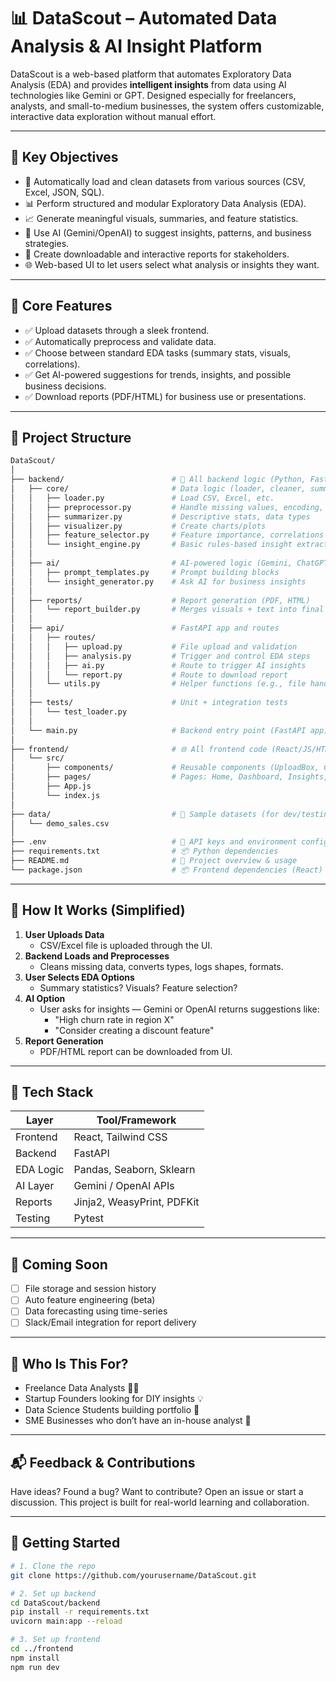 # 📊 DataScout – Automated Data Analysis & AI Insight Platform

DataScout is a web-based platform that automates Exploratory Data Analysis (EDA) and provides **intelligent insights** from data using AI technologies like Gemini or GPT. Designed especially for freelancers, analysts, and small-to-medium businesses, the system offers customizable, interactive data exploration without manual effort.

---

## 🚀 Key Objectives

- 🧠 Automatically load and clean datasets from various sources (CSV, Excel, JSON, SQL).
- 📊 Perform structured and modular Exploratory Data Analysis (EDA).
- 📈 Generate meaningful visuals, summaries, and feature statistics.
- 🤖 Use AI (Gemini/OpenAI) to suggest insights, patterns, and business strategies.
- 🧾 Create downloadable and interactive reports for stakeholders.
- 🌐 Web-based UI to let users select what analysis or insights they want.

---

## 🔧 Core Features

- ✅ Upload datasets through a sleek frontend.
- ✅ Automatically preprocess and validate data.
- ✅ Choose between standard EDA tasks (summary stats, visuals, correlations).
- ✅ Get AI-powered suggestions for trends, insights, and possible business decisions.
- ✅ Download reports (PDF/HTML) for business use or presentations.

---

## 📁 Project Structure

```bash 
DataScout/
│
├── backend/                        # 🧠 All backend logic (Python, FastAPI)
│   ├── core/                       # Data logic (loader, cleaner, summarizer, etc.)
│   │   ├── loader.py               # Load CSV, Excel, etc.
│   │   ├── preprocessor.py         # Handle missing values, encoding, etc.
│   │   ├── summarizer.py           # Descriptive stats, data types
│   │   ├── visualizer.py           # Create charts/plots
│   │   ├── feature_selector.py     # Feature importance, correlations
│   │   └── insight_engine.py       # Basic rules-based insight extractor
│   │
│   ├── ai/                         # AI-powered logic (Gemini, ChatGPT, etc.)
│   │   ├── prompt_templates.py     # Prompt building blocks
│   │   └── insight_generator.py    # Ask AI for business insights
│   │
│   ├── reports/                    # Report generation (PDF, HTML)
│   │   └── report_builder.py       # Merges visuals + text into final reports
│   │
│   ├── api/                        # FastAPI app and routes
│   │   ├── routes/
│   │   │   ├── upload.py           # File upload and validation
│   │   │   ├── analysis.py         # Trigger and control EDA steps
│   │   │   ├── ai.py               # Route to trigger AI insights
│   │   │   └── report.py           # Route to download report
│   │   └── utils.py                # Helper functions (e.g., file handling)
│   │
│   ├── tests/                      # Unit + integration tests
│   │   └── test_loader.py
│   │
│   └── main.py                     # Backend entry point (FastAPI app)
│
├── frontend/                       # 🌐 All frontend code (React/JS/HTML)
│   └── src/
│       ├── components/             # Reusable components (UploadBox, ChartCard)
│       ├── pages/                  # Pages: Home, Dashboard, Insights, Report
│       ├── App.js
│       └── index.js
│
├── data/                           # 🧪 Sample datasets (for dev/testing)
│   └── demo_sales.csv
│
├── .env                            # 🔐 API keys and environment configs
├── requirements.txt                # 📦 Python dependencies
├── README.md                       # 📘 Project overview & usage
└── package.json                    # 📦 Frontend dependencies (React)

```

---

## 🧠 How It Works (Simplified)

1. **User Uploads Data**
   - CSV/Excel file is uploaded through the UI.
2. **Backend Loads and Preprocesses**
   - Cleans missing data, converts types, logs shapes, formats.
3. **User Selects EDA Options**
   - Summary statistics? Visuals? Feature selection?
4. **AI Option**
   - User asks for insights — Gemini or OpenAI returns suggestions like:
     - "High churn rate in region X"
     - "Consider creating a discount feature"
5. **Report Generation**
   - PDF/HTML report can be downloaded from UI.

---

## 📌 Tech Stack

| Layer     | Tool/Framework         |
|-----------|------------------------|
| Frontend  | React, Tailwind CSS    |
| Backend   | FastAPI                |
| EDA Logic | Pandas, Seaborn, Sklearn |
| AI Layer  | Gemini / OpenAI APIs   |
| Reports   | Jinja2, WeasyPrint, PDFKit |
| Testing   | Pytest                 |

---

## 📄 Coming Soon

- [ ] File storage and session history
- [ ] Auto feature engineering (beta)
- [ ] Data forecasting using time-series
- [ ] Slack/Email integration for report delivery

---

## 🧠 Who Is This For?

- Freelance Data Analysts 🧑‍💻
- Startup Founders looking for DIY insights 💡
- Data Science Students building portfolio 📘
- SME Businesses who don’t have an in-house analyst 💼

---

## 📬 Feedback & Contributions

Have ideas? Found a bug? Want to contribute?
Open an issue or start a discussion. This project is built for real-world learning and collaboration.

---

## 🏁 Getting Started

```bash
# 1. Clone the repo
git clone https://github.com/yourusername/DataScout.git

# 2. Set up backend
cd DataScout/backend
pip install -r requirements.txt
uvicorn main:app --reload

# 3. Set up frontend
cd ../frontend
npm install
npm run dev
